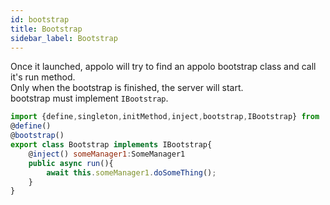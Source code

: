 ```yaml
---
id: bootstrap
title: Bootstrap
sidebar_label: Bootstrap
---
```


Once it launched, appolo will try to find an appolo bootstrap class and call it's run method. <br/>
Only when the bootstrap is finished, the server will start. <br/>
bootstrap must implement `IBootstrap`.

```javascript
import {define,singleton,initMethod,inject,bootstrap,IBootstrap} from 'appolo';
@define()
@bootstrap()
export class Bootstrap implements IBootstrap{
    @inject() someManager1:SomeManager1
    public async run(){
        await this.someManager1.doSomeThing();
    }
}
```

